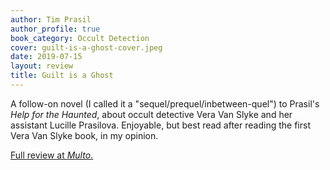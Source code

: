 ```yaml
---
author: Tim Prasil
author_profile: true
book_category: Occult Detection
cover: guilt-is-a-ghost-cover.jpeg
date: 2019-07-15
layout: review
title: Guilt is a Ghost
---
```


A follow-on novel (I called it a "sequel/prequel/inbetween-quel") to Prasil's *Help for the Haunted*, about occult detective Vera Van Slyke and her assistant Lucille Prasilova.  Enjoyable, but best read after reading the first Vera Van Slyke book, in my opinion.

[Full review at *Multo*.](https://multoghost.wordpress.com/2019/07/15/reading-guilt-is-a-ghost/)